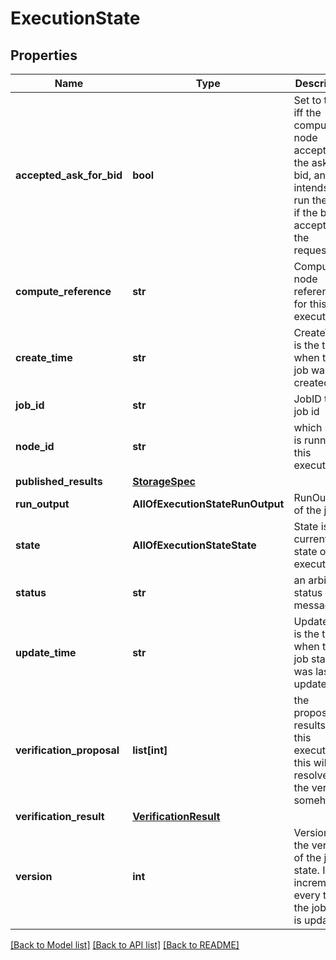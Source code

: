# ExecutionState

## Properties
Name | Type | Description | Notes
------------ | ------------- | ------------- | -------------
**accepted_ask_for_bid** | **bool** | Set to true iff the compute node accepted the ask for a bid, and intends to run the job if the bid is accepted by the requester. | [optional] 
**compute_reference** | **str** | Compute node reference for this job execution | [optional] 
**create_time** | **str** | CreateTime is the time when the job was created. | [optional] 
**job_id** | **str** | JobID the job id | [optional] 
**node_id** | **str** | which node is running this execution | [optional] 
**published_results** | [**StorageSpec**](StorageSpec.md) |  | [optional] 
**run_output** | **AllOfExecutionStateRunOutput** | RunOutput of the job | [optional] 
**state** | **AllOfExecutionStateState** | State is the current state of the execution | [optional] 
**status** | **str** | an arbitrary status message | [optional] 
**update_time** | **str** | UpdateTime is the time when the job state was last updated. | [optional] 
**verification_proposal** | **list[int]** | the proposed results for this execution this will be resolved by the verifier somehow | [optional] 
**verification_result** | [**VerificationResult**](VerificationResult.md) |  | [optional] 
**version** | **int** | Version is the version of the job state. It is incremented every time the job state is updated. | [optional] 

[[Back to Model list]](../README.md#documentation-for-models) [[Back to API list]](../README.md#documentation-for-api-endpoints) [[Back to README]](../README.md)

